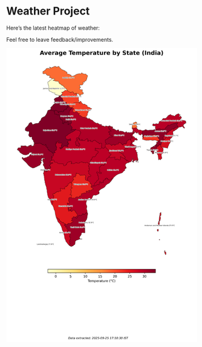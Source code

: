 # Weather Project

Here’s the latest heatmap of weather:

Feel free to leave feedback/improvements.

![India Heatmap](docs/assets/india_heatmap.png?v=D52A31)
